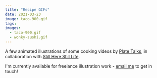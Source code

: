 ```yaml
---
title: "Recipe GIFs"
date: 2021-03-23
image: taco-900.gif
tags:
images:
  - taco-900.gif
  - wonky-sushi.gif
---
```


A few animated illustrations of some cooking videos by [Plate Talks](https://www.platetalks.co.uk/), in collaboration with [Still Here Still Life](https://www.instagram.com/stillherestilllife/).

I'm currently available for freelance illustration work - [email me](mailto::vicky.hughes@hotmail.com) to get in touch!
